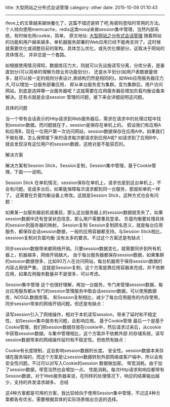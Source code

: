 title: 大型网站之分布式会话管理
category: other
date: 2015-10-08 01:10:43

---

ifeve上的文章越来越快餐化了，这篇不错还是转了吧,免密码登陆时常用的方法。个人倾向使用memcache，redis这类nosql来做session集中管理，当然内部系统，有时候也用cookie，简单。
原文地址: [大型网站之分布式会话管理](http://ifeve.com/dis-session-manager/)
随着网站的功能和用户越来越多，单机器服务部署的Web应用已经不能再支持了。这时候就需要优化或调整目前的架构，具体怎么优化，或先优化哪部分，这取决于网站的具体情况， 并非总是一个套路。

如根据使用情况得知，数据库压力大，则就可以先设施读写分离，分库分表，是垂直划分(可以简单的理解为按业务功能划分)， 还是水平划分(如用户表数据量很多，就可以按一定的规则分表设计,表结构仍然是相同的)。如Web应用服务器压力大,可以增加一台服务部署应用， 即从单台服务变为集群。变为集群后，用户访问网站，到底是选择哪一台服务器呢？这就需要在应用服务器前增加负载均衡设备来解决。还有点就是会话session 管理的问题，接下来会详细说明这问题。


具体的问题

当一个带有会话表示的Http请求到Web服务器后，需求在请求中的处理过程中找到session数据。而问题就在于，session是保存在单机上的。 假设我们有应用A和应用B，现在一位用户第一次访问网站，session数据保存在应用A中。如果我们不做处理，怎么保障接下来的请求每次都请求到应用A呢? 如请求到了应用B中，就会发现没有这位用户的session数据，这绝对是不能容忍的。

解决方案

解决方案有Session Stick，Session复制，Session集中管理，基于Cookie管理，下面一一说明。

Session Stick
在单机情况，session保存在单机上，请求也是到这台单机上，不会有问题。变成多台后，如果能保障每次请求都到同一台服务，那就和单机一样了。 这需要在负载均衡设备上修改。这就是Session Stick，这种方式也会有问题：

如果某一台服务器宕机或重启，那么这台服务器上的session数据就丢失了。如果session数据中还有登录状态信息，那么用户需要重现登录。
负载均衡要处理具体的session到服务器的映射。
Session复制
Session复制顾名思义，就是每台应用服务，都保存会话session数据，一般的应用容器都支持。与Session Stick相比，sessioon复制对负载均衡 没有太多的要求。不过这个方案还是有缺点：

同步session数据带来都网络开销。只要session数据变化，就需要同步到所有机器上，机器越多，网络开销越大。
由于每台服务器都保存session数据，如果集群的session数据很多，比如90万人在访问网站，每台机器用于保存session数据的内容占用很严重。
这就是Session复制，这个方案是靠应用容器来完成，并不依赖应用，如果应用服务数量并不是很多，可以考虑。

Session集中管理
这个也很好理解，再加一台服务，专门来管理session数据，每台应用服务都从专门的session管理服务中取会话session数据。可以使用数据库，NOSQL数据库等。 和Session复制相比，减少了每台应用服务的内存使用，同步session带来的网络开销问题。但还是有缺点：

读写session引入了网络操作，相对于本机读写session，带来了延时和不稳定性。
如Session集中服务有问题，会影响应用。
基于Cookie管理
最后一个是基于Cookie管理，我们把session数据存放在cookie中，然后请求过来后，从cookie中获取session数据。与集中管理相比，这个方案并不依赖外部 的存储系统，读写session数据带来的网络操作延时和不稳定性。但依然有缺点：

Cookie有长度限制，这会影响session数据的长度。
安全性。session数据本来存储在服务端的，而这个方案是让session数据转到外部网络或客户端中，所以会有安全性问题。不过可以对写入Cookie的session 数据做加密。
带宽消耗。由于加了session数据，带宽当然也会增加一点。
性能消耗。每次Http请求和响应都带有Session数据，对于Web服务器来说，在同样的处理情况下，响应的结果输出越少，支持的并发请求越多。
总结

这4种方案都是可用的方案，我比较倾向于使用Session集中管理，不过这4种方案都各有优劣，需要根据具体的实际场景做出合适的选择。
